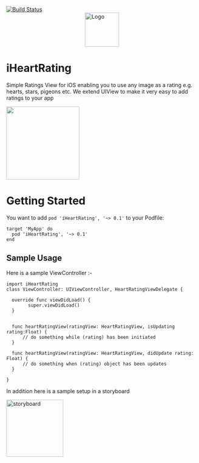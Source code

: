 [![Build Status](https://travis-ci.org/garethpaul/iHeartRating.svg?branch=master)](https://travis-ci.org/garethpaul/iHeartRating)
<img src="https://raw.github.com/garethpaul/iheartrating/master/assets/logo.png" width="90" alt="Logo" style="display:block; margin-left: auto; margin-right: auto; width:90px;" />

# iHeartRating
Simple Ratings View for iOS enabling you to use any image as a rating e.g. hearts, stars, pigeons etc. We extend UIView to make it very easy to add ratings to your app

<img src="https://raw.githubusercontent.com/garethpaul/iHeartRating/master/screenshots/heart_app_example.gif" width="192">

# Getting Started
You want to add `pod 'iHeartRating', '~> 0.1'` to your Podfile:

```
target 'MyApp' do
  pod 'iHeartRating', '~> 0.1'
end
```

## Sample Usage

Here is a sample ViewController :-

```
import iHeartRating
class ViewController: UIViewController, HeartRatingViewDelegate {

  override func viewDidLoad() {
        super.viewDidLoad()
  }


  func heartRatingView(ratingView: HeartRatingView, isUpdating rating:Float) {
      // do something while (rating) has been initiated
  }

  func heartRatingView(ratingView: HeartRatingView, didUpdate rating: Float) {
      // do something when (rating) object has been updates
  }

}
```

In addition here is a sample setup in a storyboard

<img src="https://raw.github.com/garethpaul/iheartrating/master/assets/storyboard.png" alt="storyboard" style="width:150px" />
